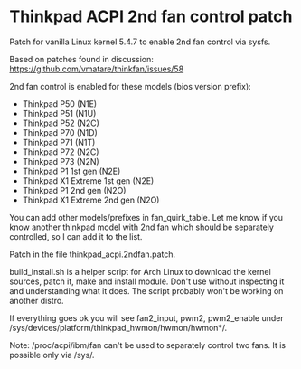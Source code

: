 # Thinkpad ACPI 2nd fan control patch

Patch for vanilla Linux kernel 5.4.7 to enable 2nd fan control via sysfs.

Based on patches found in discussion: https://github.com/vmatare/thinkfan/issues/58

2nd fan control is enabled for these models (bios version prefix):
- Thinkpad P50 (N1E)
- Thinkpad P51 (N1U)
- Thinkpad P52 (N2C)
- Thinkpad P70 (N1D)
- Thinkpad P71 (N1T)
- Thinkpad P72 (N2C)
- Thinkpad P73 (N2N)
- Thinkpad P1 1st gen (N2E)
- Thinkpad X1 Extreme 1st gen (N2E)
- Thinkpad P1 2nd gen (N2O)
- Thinkpad X1 Extreme 2nd gen (N2O)

You can add other models/prefixes in fan\_quirk\_table. Let me know if you know another thinkpad model with 2nd fan which should be separately controlled, so I can add it to the list. 

Patch in the file thinkpad\_acpi.2ndfan.patch. 

build\_install.sh is a helper script for Arch Linux to download the kernel sources, patch it, make and install module. Don't use without inspecting it and understanding what it does. The script probably won't be working on another distro.

If everything goes ok you will see fan2\_input, pwm2, pwm2\_enable under /sys/devices/platform/thinkpad\_hwmon/hwmon/hwmon*/.

Note: /proc/acpi/ibm/fan can't be used to separately control two fans. It is possible only via /sys/.
